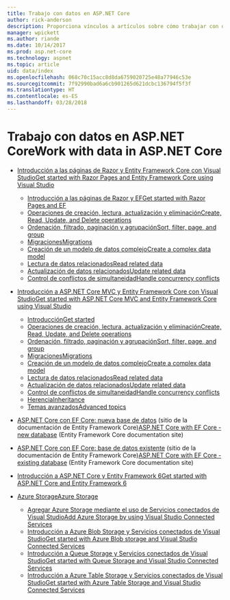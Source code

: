 ```yaml
---
title: Trabajo con datos en ASP.NET Core
author: rick-anderson
description: Proporciona vínculos a artículos sobre cómo trabajar con datos. En muchos se usa Entity Framework Core.
manager: wpickett
ms.author: riande
ms.date: 10/14/2017
ms.prod: asp.net-core
ms.technology: aspnet
ms.topic: article
uid: data/index
ms.openlocfilehash: 068c70c15acc8d8da6759020725e48a77946c53e
ms.sourcegitcommit: 7f92990bad6a6cb901265d621dcbc136794f5f3f
ms.translationtype: HT
ms.contentlocale: es-ES
ms.lasthandoff: 03/28/2018
---
```

# <a name="work-with-data-in-aspnet-core"></a><span data-ttu-id="63b6c-104">Trabajo con datos en ASP.NET Core</span><span class="sxs-lookup"><span data-stu-id="63b6c-104">Work with data in ASP.NET Core</span></span>

* [<span data-ttu-id="63b6c-105">Introducción a las páginas de Razor y Entity Framework Core con Visual Studio</span><span class="sxs-lookup"><span data-stu-id="63b6c-105">Get started with Razor Pages and Entity Framework Core using Visual Studio</span></span>](xref:data/ef-rp/index)

   * [<span data-ttu-id="63b6c-106">Introducción a las páginas de Razor y EF</span><span class="sxs-lookup"><span data-stu-id="63b6c-106">Get started with Razor Pages and EF</span></span>](xref:data/ef-rp/intro)
   * [<span data-ttu-id="63b6c-107">Operaciones de creación, lectura, actualización y eliminación</span><span class="sxs-lookup"><span data-stu-id="63b6c-107">Create, Read, Update, and Delete operations</span></span>](xref:data/ef-rp/crud)
   * [<span data-ttu-id="63b6c-108">Ordenación, filtrado, paginación y agrupación</span><span class="sxs-lookup"><span data-stu-id="63b6c-108">Sort, filter, page, and group</span></span>](xref:data/ef-rp/sort-filter-page)
   * [<span data-ttu-id="63b6c-109">Migraciones</span><span class="sxs-lookup"><span data-stu-id="63b6c-109">Migrations</span></span>](xref:data/ef-rp/migrations)
   * [<span data-ttu-id="63b6c-110">Creación de un modelo de datos complejo</span><span class="sxs-lookup"><span data-stu-id="63b6c-110">Create a complex data model</span></span>](xref:data/ef-rp/complex-data-model)
   * [<span data-ttu-id="63b6c-111">Lectura de datos relacionados</span><span class="sxs-lookup"><span data-stu-id="63b6c-111">Read related data</span></span>](xref:data/ef-rp/read-related-data)
   * [<span data-ttu-id="63b6c-112">Actualización de datos relacionados</span><span class="sxs-lookup"><span data-stu-id="63b6c-112">Update related data</span></span>](xref:data/ef-rp/update-related-data)
   * [<span data-ttu-id="63b6c-113">Control de conflictos de simultaneidad</span><span class="sxs-lookup"><span data-stu-id="63b6c-113">Handle concurrency conflicts</span></span>](xref:data/ef-rp/concurrency)

*   [<span data-ttu-id="63b6c-114">Introducción a ASP.NET Core MVC y Entity Framework Core con Visual Studio</span><span class="sxs-lookup"><span data-stu-id="63b6c-114">Get started with ASP.NET Core MVC and Entity Framework Core using Visual Studio</span></span>](ef-mvc/index.md)
    *   [<span data-ttu-id="63b6c-115">Introducción</span><span class="sxs-lookup"><span data-stu-id="63b6c-115">Get started</span></span>](ef-mvc/intro.md)
    *   [<span data-ttu-id="63b6c-116">Operaciones de creación, lectura, actualización y eliminación</span><span class="sxs-lookup"><span data-stu-id="63b6c-116">Create, Read, Update, and Delete operations</span></span>](xref:data/ef-mvc/crud)
    *   [<span data-ttu-id="63b6c-117">Ordenación, filtrado, paginación y agrupación</span><span class="sxs-lookup"><span data-stu-id="63b6c-117">Sort, filter, page, and group</span></span>](xref:data/ef-mvc/sort-filter-page)
    *   [<span data-ttu-id="63b6c-118">Migraciones</span><span class="sxs-lookup"><span data-stu-id="63b6c-118">Migrations</span></span>](xref:data/ef-mvc/migrations)
    *   [<span data-ttu-id="63b6c-119">Creación de un modelo de datos complejo</span><span class="sxs-lookup"><span data-stu-id="63b6c-119">Create a complex data model</span></span>](ef-mvc/complex-data-model.md)
    *   [<span data-ttu-id="63b6c-120">Lectura de datos relacionados</span><span class="sxs-lookup"><span data-stu-id="63b6c-120">Read related data</span></span>](ef-mvc/read-related-data.md)
    *   [<span data-ttu-id="63b6c-121">Actualización de datos relacionados</span><span class="sxs-lookup"><span data-stu-id="63b6c-121">Update related data</span></span>](ef-mvc/update-related-data.md)
    *   [<span data-ttu-id="63b6c-122">Control de conflictos de simultaneidad</span><span class="sxs-lookup"><span data-stu-id="63b6c-122">Handle concurrency conflicts</span></span>](ef-mvc/concurrency.md)
    *   [<span data-ttu-id="63b6c-123">Herencia</span><span class="sxs-lookup"><span data-stu-id="63b6c-123">Inheritance</span></span>](ef-mvc/inheritance.md)
    *   [<span data-ttu-id="63b6c-124">Temas avanzados</span><span class="sxs-lookup"><span data-stu-id="63b6c-124">Advanced topics</span></span>](ef-mvc/advanced.md)
* <span data-ttu-id="63b6c-125">[ASP.NET Core con EF Core: nueva base de datos](https://docs.microsoft.com/ef/core/get-started/aspnetcore/new-db) (sitio de la documentación de Entity Framework Core)</span><span class="sxs-lookup"><span data-stu-id="63b6c-125">[ASP.NET Core with EF Core - new database](https://docs.microsoft.com/ef/core/get-started/aspnetcore/new-db) (Entity Framework Core documentation site)</span></span>
* <span data-ttu-id="63b6c-126">[ASP.NET Core con EF Core: base de datos existente](https://docs.microsoft.com/ef/core/get-started/aspnetcore/existing-db) (sitio de la documentación de Entity Framework Core)</span><span class="sxs-lookup"><span data-stu-id="63b6c-126">[ASP.NET Core with EF Core - existing database](https://docs.microsoft.com/ef/core/get-started/aspnetcore/existing-db) (Entity Framework Core documentation site)</span></span>
*   [<span data-ttu-id="63b6c-127">Introducción a ASP.NET Core y Entity Framework 6</span><span class="sxs-lookup"><span data-stu-id="63b6c-127">Get started with ASP.NET Core and Entity Framework 6</span></span>](entity-framework-6.md)
*   [<span data-ttu-id="63b6c-128">Azure Storage</span><span class="sxs-lookup"><span data-stu-id="63b6c-128">Azure Storage</span></span>](azure-storage/index.md)
    *   [<span data-ttu-id="63b6c-129">Agregar Azure Storage mediante el uso de Servicios conectados de Visual Studio</span><span class="sxs-lookup"><span data-stu-id="63b6c-129">Add Azure Storage by using Visual Studio Connected Services</span></span>](https://azure.microsoft.com/documentation/articles/vs-azure-tools-connected-services-storage/)
    *   [<span data-ttu-id="63b6c-130">Introducción a Azure Blob Storage y Servicios conectados de Visual Studio</span><span class="sxs-lookup"><span data-stu-id="63b6c-130">Get started with Azure Blob storage and Visual Studio Connected Services</span></span>](https://azure.microsoft.com/documentation/articles/vs-storage-aspnet5-getting-started-blobs/)
    *   [<span data-ttu-id="63b6c-131">Introducción a Queue Storage y Servicios conectados de Visual Studio</span><span class="sxs-lookup"><span data-stu-id="63b6c-131">Get started with Queue Storage and Visual Studio Connected Services</span></span>](https://azure.microsoft.com/documentation/articles/vs-storage-aspnet5-getting-started-queues/)
    *   [<span data-ttu-id="63b6c-132">Introducción a Azure Table Storage y Servicios conectados de Visual Studio</span><span class="sxs-lookup"><span data-stu-id="63b6c-132">Get started with Azure Table Storage and Visual Studio Connected Services</span></span>](https://azure.microsoft.com/documentation/articles/vs-storage-aspnet5-getting-started-tables/)


